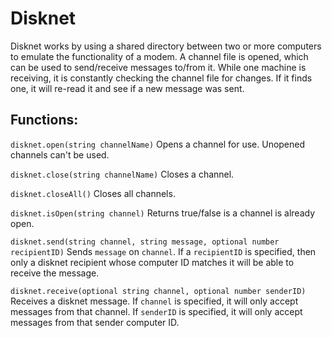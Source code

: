 # Disknet
Disknet works by using a shared directory between two or more computers to emulate the functionality of a modem. A channel file is opened, which can be used to send/receive messages to/from it.
While one machine is receiving, it is constantly checking the channel file for changes. If it finds one, it will re-read it and see if a new message was sent.

## Functions:
`disknet.open(string channelName)`
Opens a channel for use. Unopened channels can't be used.

`disknet.close(string channelName)`
Closes a channel.

`disknet.closeAll()`
Closes all channels.

`disknet.isOpen(string channel)`
Returns true/false is a channel is already open.

`disknet.send(string channel, string message, optional number recipientID)`
Sends `message` on `channel`. If a `recipientID` is specified, then only a disknet recipient whose computer ID matches it will be able to receive the message.

`disknet.receive(optional string channel, optional number senderID)`
Receives a disknet message. If `channel` is specified, it will only accept messages from that channel. If `senderID` is specified, it will only accept messages from that sender computer ID.
